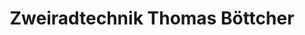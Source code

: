 ---
title: "Zweiradtechnik Thomas Böttcher"
url: /kakenstorf/zweiradtechnik-thomas-boettcher/
shop: Motorrad
---